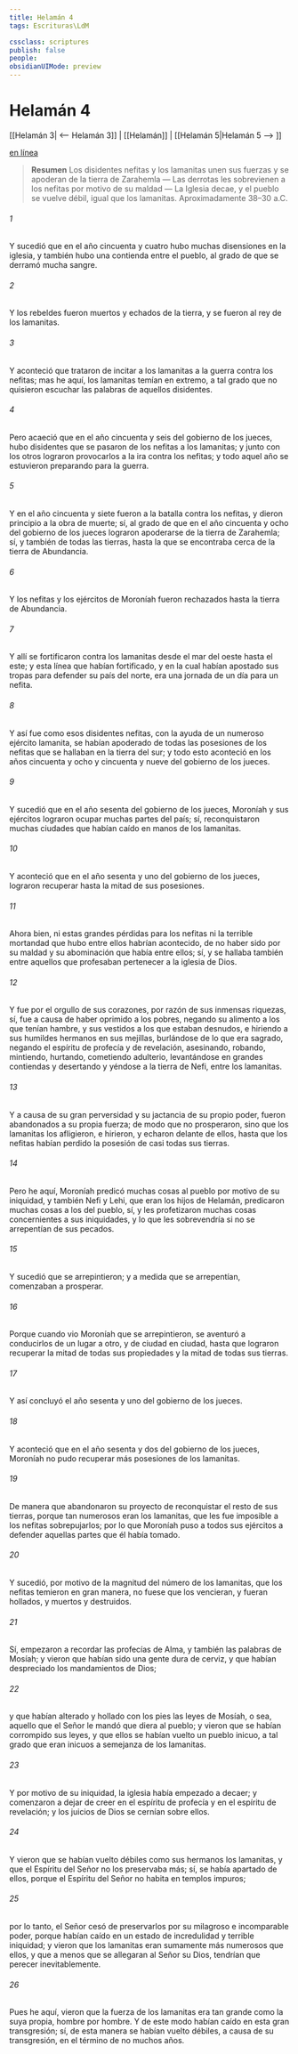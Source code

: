 ```yaml
---
title: Helamán 4
tags: Escrituras\LdM

cssclass: scriptures
publish: false
people:
obsidianUIMode: preview
---
```


# Helamán 4
[[Helamán 3| <-- Helamán 3]] | [[Helamán]] | [[Helamán 5|Helamán 5 --> ]]

[en línea](https://churchofjesuschrist.org/study/scriptures/bofm/hel/4?lang=spa)

> __Resumen__
Los disidentes nefitas y los lamanitas unen sus fuerzas y se apoderan de la tierra de Zarahemla — Las derrotas les sobrevienen a los nefitas por motivo de su maldad — La Iglesia decae, y el pueblo se vuelve débil, igual que los lamanitas. Aproximadamente 38–30 a.C.

###### 1 
Y sucedió que en el año cincuenta y cuatro hubo muchas disensiones en la iglesia, y también hubo una contienda entre el pueblo, al grado de que se derramó mucha sangre.

###### 2 
Y los rebeldes fueron muertos y echados de la tierra, y se fueron al rey de los lamanitas.

###### 3 
Y aconteció que trataron de incitar a los lamanitas a la guerra contra los nefitas; mas he aquí, los lamanitas temían en extremo, a tal grado que no quisieron escuchar las palabras de aquellos disidentes.

###### 4 
Pero acaeció que en el año cincuenta y seis del gobierno de los jueces, hubo disidentes que se pasaron de los nefitas a los lamanitas; y junto con los otros lograron provocarlos a la ira contra los nefitas; y todo aquel año se estuvieron preparando para la guerra.

###### 5 
Y en el año cincuenta y siete fueron a la batalla contra los nefitas, y dieron principio a la obra de muerte; sí, al grado de que en el año cincuenta y ocho del gobierno de los jueces lograron apoderarse de la tierra de Zarahemla; sí, y también de todas las tierras, hasta la que se encontraba cerca de la tierra de Abundancia.

###### 6 
Y los nefitas y los ejércitos de Moroníah fueron rechazados hasta la tierra de Abundancia.

###### 7 
Y allí se fortificaron contra los lamanitas desde el mar del oeste hasta el este; y esta línea que habían fortificado, y en la cual habían apostado sus tropas para defender su país del norte, era una jornada de un día para un nefita.

###### 8 
Y así fue como esos disidentes nefitas, con la ayuda de un numeroso ejército lamanita, se habían apoderado de todas las posesiones de los nefitas que se hallaban en la tierra del sur; y todo esto aconteció en los años cincuenta y ocho y cincuenta y nueve del gobierno de los jueces.

###### 9 
Y sucedió que en el año sesenta del gobierno de los jueces, Moroníah y sus ejércitos lograron ocupar muchas partes del país; sí, reconquistaron muchas ciudades que habían caído en manos de los lamanitas.

###### 10 
Y aconteció que en el año sesenta y uno del gobierno de los jueces, lograron recuperar hasta la mitad de sus posesiones.

###### 11 
Ahora bien, ni estas grandes pérdidas para los nefitas ni la terrible mortandad que hubo entre ellos habrían acontecido, de no haber sido por su maldad y su abominación que había entre ellos; sí, y se hallaba también entre aquellos que profesaban pertenecer a la iglesia de Dios.

###### 12 
Y fue por el orgullo de sus corazones, por razón de sus inmensas riquezas, sí, fue a causa de haber oprimido a los pobres, negando su alimento a los que tenían hambre, y sus vestidos a los que estaban desnudos, e hiriendo a sus humildes hermanos en sus mejillas, burlándose de lo que era sagrado, negando el espíritu de profecía y de revelación, asesinando, robando, mintiendo, hurtando, cometiendo adulterio, levantándose en grandes contiendas y desertando y yéndose a la tierra de Nefi, entre los lamanitas.

###### 13 
Y a causa de su gran perversidad y su jactancia de su propio poder, fueron abandonados a su propia fuerza; de modo que no prosperaron, sino que los lamanitas los afligieron, e hirieron, y echaron delante de ellos, hasta que los nefitas habían perdido la posesión de casi todas sus tierras.

###### 14 
Pero he aquí, Moroníah predicó muchas cosas al pueblo por motivo de su iniquidad, y también Nefi y Lehi, que eran los hijos de Helamán, predicaron muchas cosas a los del pueblo, sí, y les profetizaron muchas cosas concernientes a sus iniquidades, y lo que les sobrevendría si no se arrepentían de sus pecados.

###### 15 
Y sucedió que se arrepintieron; y a medida que se arrepentían, comenzaban a prosperar.

###### 16 
Porque cuando vio Moroníah que se arrepintieron, se aventuró a conducirlos de un lugar a otro, y de ciudad en ciudad, hasta que lograron recuperar la mitad de todas sus propiedades y la mitad de todas sus tierras.

###### 17 
Y así concluyó el año sesenta y uno del gobierno de los jueces.

###### 18 
Y aconteció que en el año sesenta y dos del gobierno de los jueces, Moroníah no pudo recuperar más posesiones de los lamanitas.

###### 19 
De manera que abandonaron su proyecto de reconquistar el resto de sus tierras, porque tan numerosos eran los lamanitas, que les fue imposible a los nefitas sobrepujarlos; por lo que Moroníah puso a todos sus ejércitos a defender aquellas partes que él había tomado.

###### 20 
Y sucedió, por motivo de la magnitud del número de los lamanitas, que los nefitas temieron en gran manera, no fuese que los vencieran, y fueran hollados, y muertos y destruidos.

###### 21 
Sí, empezaron a recordar las profecías de Alma, y también las palabras de Mosíah; y vieron que habían sido una gente dura de cerviz, y que habían despreciado los mandamientos de Dios;

###### 22 
y que habían alterado y hollado con los pies las leyes de Mosíah, o sea, aquello que el Señor le mandó que diera al pueblo; y vieron que se habían corrompido sus leyes, y que ellos se habían vuelto un pueblo inicuo, a tal grado que eran inicuos a semejanza de los lamanitas.

###### 23 
Y por motivo de su iniquidad, la iglesia había empezado a decaer; y comenzaron a dejar de creer en el espíritu de profecía y en el espíritu de revelación; y los juicios de Dios se cernían sobre ellos.

###### 24 
Y vieron que se habían vuelto débiles como sus hermanos los lamanitas, y que el Espíritu del Señor no los preservaba más; sí, se había apartado de ellos, porque el Espíritu del Señor no habita en templos impuros;

###### 25 
por lo tanto, el Señor cesó de preservarlos por su milagroso e incomparable poder, porque habían caído en un estado de incredulidad y terrible iniquidad; y vieron que los lamanitas eran sumamente más numerosos que ellos, y que a menos que se allegaran al Señor su Dios, tendrían que perecer inevitablemente.

###### 26 
Pues he aquí, vieron que la fuerza de los lamanitas era tan grande como la suya propia, hombre por hombre. Y de este modo habían caído en esta gran transgresión; sí, de esta manera se habían vuelto débiles, a causa de su transgresión, en el término de no muchos años.

